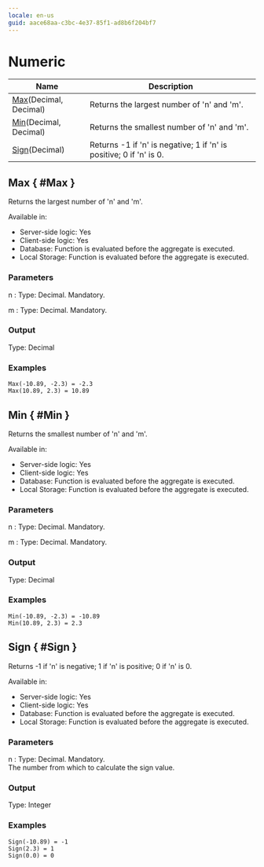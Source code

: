 ```yaml
---
locale: en-us
guid: aace68aa-c3bc-4e37-85f1-ad8b6f204bf7
---
```


# Numeric


<table markdown="1">
<thead>
<tr>
<th>Name</th>
<th>Description</th>
</tr>
</thead>
<tbody>
<tr>
<td><a href="#Max">Max</a>(&#8203;Decimal, Decimal)</td>
<td>Returns the largest number of 'n' and 'm'.</td>
</tr>
<tr>
<td><a href="#Min">Min</a>(&#8203;Decimal, Decimal)</td>
<td>Returns the smallest number of 'n' and 'm'.</td>
</tr>
<tr>
<td><a href="#Sign">Sign</a>(&#8203;Decimal)</td>
<td>Returns -1 if 'n' is negative; 1 if 'n' is positive; 0 if 'n' is 0.</td>
</tr>
</tbody>
</table>

## Max { #Max }

Returns the largest number of 'n' and 'm'.  

Available in:  

  * Server-side logic: Yes
  * Client-side logic: Yes
  * Database: Function is evaluated before the aggregate is executed.
  * Local Storage: Function is evaluated before the aggregate is executed.

### Parameters

n
:    Type: Decimal. Mandatory.  


m
:    Type: Decimal. Mandatory.  


### Output

Type: Decimal  

### Examples

```
Max(-10.89, -2.3) = -2.3
Max(10.89, 2.3) = 10.89
```

## Min { #Min }

Returns the smallest number of 'n' and 'm'.  

Available in:  

  * Server-side logic: Yes
  * Client-side logic: Yes
  * Database: Function is evaluated before the aggregate is executed.
  * Local Storage: Function is evaluated before the aggregate is executed.

### Parameters

n
:    Type: Decimal. Mandatory.  


m
:    Type: Decimal. Mandatory.  


### Output

Type: Decimal  

### Examples

```
Min(-10.89, -2.3) = -10.89
Min(10.89, 2.3) = 2.3
```

## Sign { #Sign }

Returns -1 if 'n' is negative; 1 if 'n' is positive; 0 if 'n' is 0.  

Available in:  

  * Server-side logic: Yes
  * Client-side logic: Yes
  * Database: Function is evaluated before the aggregate is executed.
  * Local Storage: Function is evaluated before the aggregate is executed.

### Parameters

n
:    Type: Decimal. Mandatory.  
The number from which to calculate the sign value.

### Output

Type: Integer  

### Examples

```
Sign(-10.89) = -1
Sign(2.3) = 1
Sign(0.0) = 0
```

